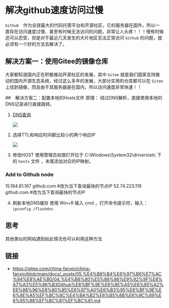 # 解决github速度访问过慢
`Github`　作为全球最大的代码托管平台和开源社区，它的服务器在国外，所以一直存在访问速度过慢、甚至有时候无法访问的问题，非常让人头疼！！！慢有时候还可以忍受，但是对于最近几天发生的大片地区无法正常访问 `Github` 的问题，就必须有一个好的方法去解决了。

## 解决方案一：使用Gitee的镜像仓库

大家都知道国内正在积极推动开源社区的发展，其中 `Gitee` 就是我们国家支持推动的国内开源生态系统，经过这么多年的发展，大部分实用的仓库都可以在 `Gitee` 上找到镜像，而且由于其服务器是在国内，所以访问速度非常快速！！

##　解决方案二：配置本地的Hosts文件
原理： 绕过DNS解析，直接使用本地的DNS记录进行直接跳转。

1. [DNS查询](http://ping.chinaz.com/github.com)

    ![](../../images/github-actions/ping1.png)
   
2. 选择TTL和响应时间都比较小的两个响应IP
   
    ![](../../images/github-actions/ping2.png)

3. 修改HOST
使用管理员权限打开位于 C:\Windows\System32\drivers\etc 下的 `hosts` 文件 ，末尾添加对应的IP映射。

### Add to Github node
15.164.81.167 github.com   #改为当下查询最快的节点IP
52.74.223.119 github.com   #改为当下查询最快的节点IP

4. 刷新本地DNS缓存 使用 Win+R 输入 cmd ，打开命令提示符，输入：`ipconfig /flushdns`

## 思考
其他类似的网站遇到如此情况也可以利用这种方法
## 链接
- https://gitee.com/china-fanxin/china-fanxin/blob/main/docs/_posts/05.%E4%B8%B4%E6%97%B6%E7%AC%94%E8%AE%B0/04.%E4%B8%80%E5%88%86%E9%92%9F%E8%A7%A3%E5%86%B3Github%E8%BF%9E%E6%8E%A5%E6%85%A2%E6%88%96%E8%80%85%E6%97%A0%E6%B3%95%E8%BF%9E%E6%8E%A5%EF%BC%8C%E4%BA%B2%E6%B5%8B%E6%9C%89%E6%95%88%EF%BC%81%EF%BC%81.md
